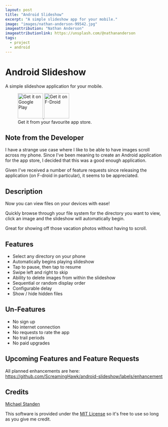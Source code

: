 ```yaml
---
layout: post
title: "Android Slideshow"
excerpt: "A simple slideshow app for your mobile."
image: "images/nathan-anderson-99542.jpg"
imageattribution: "Nathan Anderson"
imageattributionlink: https://unsplash.com/@nathananderson
tags:
  - project
  - android
---
```


# Android Slideshow
A simple slideshow application for your mobile.

<figure class="half">
	<a href="https://play.google.com/store/apps/details?id=link.standen.michael.slideshow" target="_blank">
		<img src="https://play.google.com/intl/en_us/badges/images/generic/en-play-badge.png" alt="Get it on Google Play" height="80">
	</a>
	<a href="https://f-droid.org/repository/browse/?fdid=link.standen.michael.slideshow" target="_blank">
		<img src="https://f-droid.org/badge/get-it-on.png" alt="Get it on F-Droid" height="80">
	</a>
	<figcaption>Get it from your favourite app store.</figcaption>
</figure>

## Note from the Developer
I have a strange use case where I like to be able to have images scroll across my phone.
Since I've been meaning to create an Android application for the app store, I decided that this was a good enough application.

Given I've received a number of feature requests since releasing the application (on F-droid in particular), it seems to be appreciated.

## Description
Now you can view files on your devices with ease!

Quickly browse through your file system for the directory you want to view, click an image and the slideshow will automatically begin.

Great for showing off those vacation photos without having to scroll.

## Features
* Select any directory on your phone
* Automatically begins playing slideshow
* Tap to pause, then tap to resume
* Swipe left and right to skip
* Ability to delete images from within the slideshow
* Sequential or random display order
* Configurable delay
* Show / hide hidden files

## Un-Features
* No sign up
* No internet connection
* No requests to rate the app
* No trail periods
* No paid upgrades

## Upcoming Features and Feature Requests
All planned enhancements are here: https://github.com/ScreamingHawk/android-slideshow/labels/enhancement

## Credits
[Michael Standen](/)

This software is provided under the [MIT License](https://tldrlegal.com/license/mit-license) so it's free to use so long as you give me credit.
